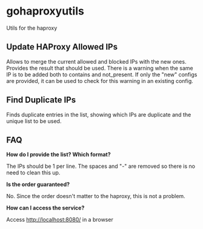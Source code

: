 # gohaproxyutils
Utils for the haproxy

## Update HAProxy Allowed IPs

Allows to merge the current allowed and blocked IPs with the new ones. Provides the result that should be used.
There is a warning when the same IP is to be added both to contains and not_present. If only the "new" configs are provided, it can be used to check for this warning in an existing config.

## Find Duplicate IPs

Finds duplicate entries in the list, showing which IPs are duplicate and the unique list to be used.

## FAQ

**How do I provide the list? Which format?**

The IPs should be 1 per line. The spaces and "-" are removed so there is no need to clean this up.

**Is the order guaranteed?**

No. Since the order doesn't matter to the haproxy, this is not a problem.

**How can I access the service?**

Access [http://localhost:8080/](http://localhost:8080/) in a browser
